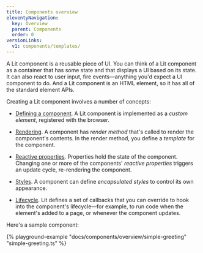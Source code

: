 ```yaml
---
title: Components overview
eleventyNavigation:
  key: Overview
  parent: Components
  order: 0
versionLinks:
  v1: components/templates/
---
```


A Lit component is a reusable piece of UI. You can think of a Lit component as a container that has some state and that displays a UI based on its state. It can also react to user input, fire events—anything you'd expect a UI component to do. And a Lit component is an HTML element, so it has all of the standard element APIs.

Creating a Lit component involves a number of concepts:

 *   [Defining a component](/docs/v2/components/defining/). A Lit component is implemented as a *custom element*, registered  with the browser.

 *   [Rendering](/docs/v2/components/rendering/). A component has *render method* that's called to render the component's contents. In the render method, you define a *template* for the component.

*   [Reactive properties](/docs/v2/components/properties/). Properties hold the state of the component. Changing one or more of the components' _reactive properties_ triggers an update cycle, re-rendering the component.

*   [Styles](/docs/v2/components/styles/). A component can define _encapsulated styles_ to control its own appearance.

*   [Lifecycle](/docs/v2/components/lifecycle/). Lit defines a set of callbacks that you can override to hook into the component's lifecycle—for example, to run code when the element's added to a page, or whenever the component updates.

Here's a sample component:

{% playground-example "docs/components/overview/simple-greeting" "simple-greeting.ts" %}
